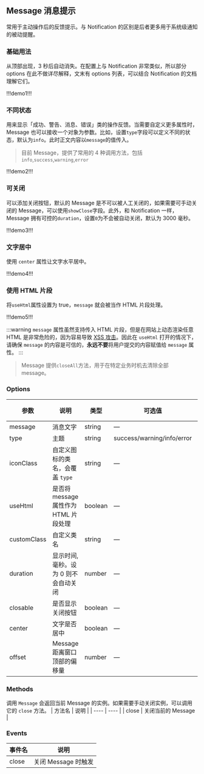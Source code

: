 ## Message 消息提示

常用于主动操作后的反馈提示。与 Notification 的区别是后者更多用于系统级通知的被动提醒。

### 基础用法

从顶部出现，3 秒后自动消失。在配置上与 Notification 非常类似，所以部分 options 在此不做详尽解释，文末有 options 列表，可以结合 Notification 的文档理解它们。

!!!demo1!!!

### 不同状态

用来显示「成功、警告、消息、错误」类的操作反馈。当需要自定义更多属性时，Message 也可以接收一个对象为参数。比如，设置`type`字段可以定义不同的状态，默认为`info`。此时正文内容以`message`的值传入。

> 目前 Message，提供了常用的 4 种调用方法，包括`info`,`success`,`warning`,`error`

!!!demo2!!!

### 可关闭

可以添加关闭按钮，默认的 Message 是不可以被人工关闭的，如果需要可手动关闭的 Message，可以使用`showClose`字段。此外，和 Notification 一样，Message 拥有可控的`duration`，设置`0`为不会被自动关闭，默认为 3000 毫秒。

!!!demo3!!!

### 文字居中

使用 `center` 属性让文字水平居中。

!!!demo4!!!

### 使用 HTML 片段

将`useHtml`属性设置为 true，`message` 就会被当作 HTML 片段处理。

!!!demo5!!!

:::warning
`message` 属性虽然支持传入 HTML 片段，但是在网站上动态渲染任意 HTML 是非常危险的，因为容易导致 [XSS 攻击](https://en.wikipedia.org/wiki/Cross-site_scripting)。因此在 `useHtml` 打开的情况下，请确保 `message` 的内容是可信的，**永远不要**将用户提交的内容赋值给 `message` 属性。
:::

> Message 提供`closeAll`方法，用于在特定业务时机去清除全部 message。

### Options

| 参数        | 说明                                  | 类型    | 可选值                     | 默认值 |
| ----------- | ------------------------------------- | ------- | -------------------------- | ------ |
| message     | 消息文字                              | string  | —                          | —      |
| type        | 主题                                  | string  | success/warning/info/error | info   |
| iconClass   | 自定义图标的类名，会覆盖 `type`       | string  | —                          | —      |
| useHtml     | 是否将 message 属性作为 HTML 片段处理 | boolean | —                          | false  |
| customClass | 自定义类名                            | string  | —                          | —      |
| duration    | 显示时间, 毫秒。设为 0 则不会自动关闭 | number  | —                          | 3000   |
| closable    | 是否显示关闭按钮                      | boolean | —                          | false  |
| center      | 文字是否居中                          | boolean | —                          | false  |
| offset      | Message 距离窗口顶部的偏移量          | number  | —                          | 20     |

### Methods

调用 `Message` 会返回当前 Message 的实例。如果需要手动关闭实例，可以调用它的 `close` 方法。
| 方法名 | 说明 |
| ---- | ---- |
| close | 关闭当前的 Message |

### Events

| 事件名 | 说明                |
| ------ | ------------------- |
| close  | 关闭 Message 时触发 |
